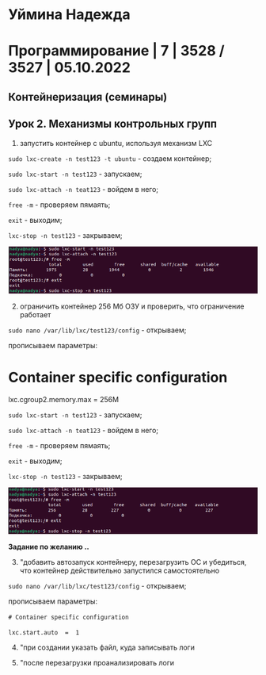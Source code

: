 # Уймина Надежда 

# Программирование | 7 | 3528 / 3527 | 05.10.2022

## Контейнеризация (семинары)

## Урок 2. Механизмы контрольных групп

1) запустить контейнер с ubuntu, используя механизм LXC

`sudo lxc-create -n test123 -t ubuntu` - создаем контейнер;

`sudo lxc-start -n test123` - запускаем;

`sudo lxc-attach -n teat123` - войдем в него;

`free -m` - проверяем пямаять;

`exit` - выходим;

`lxc-stop -n test123` - закрываем;

![скрин выполненой работы](Screen/Homework2_1.png)

2) ограничить контейнер 256 Мб ОЗУ и проверить, что ограничение работает

`sudo nano /var/lib/lxc/test123/config` - открываем;

прописываем параметры:

  # Container specific configuration

  lxc.cgroup2.memory.max = 256M

`sudo lxc-start -n test123` - запускаем;

`sudo lxc-attach -n teat123` - войдем в него;

`free -m` - проверяем пямаять;

`exit` - выходим;

`lxc-stop -n test123` - закрываем;

![скрин выполненой работы](Screen/Homework2_2.png)

**Задание по желанию ..**

3) "добавить автозапуск контейнеру, перезагрузить ОС и убедиться, что контейнер действительно запустился самостоятельно

`sudo nano /var/lib/lxc/test123/config` - открываем;

прописываем параметры:

`# Container specific configuration`
 
`lxc.start.auto  =  1`


4) "при создании указать файл, куда записывать логи

5) "после перезагрузки проанализировать логи


